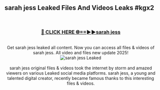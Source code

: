 ## sarah jess Leaked Files And Videos Leaks #kgx2
<br>
<div align="center">
<h3><a href="https://watchclip.my.id/sarah jess" rel="nofollow">🔴 CLICK HERE 🌐==►►sarah jess</a></h3>
<br>
Get sarah jess leaked all content. Now you can access all files & videos of sarah jess. All video and files new update 2025!
<br>
<a href="https://watchclip.my.id/sarah jess" rel="nofollow" data-target="animated-image.originalLink"><img src="https://i.ibb.co.com/WyWwxjT/player-gif2.gif" alt="sarah jess Leaked" style="max-width: 100%; display: inline-block;" data-target="animated-image.originalImage"></a>
<br><br>
sarah jess original files & videos took the internet by storm and amazed viewers on various Leaked social media platforms. sarah jess, a young and talented digital creator, recently became famous thanks to this interesting files & videos.
</div>
<br>